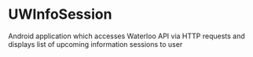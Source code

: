UWInfoSession
=============

Android application which accesses Waterloo API via HTTP requests and displays list of upcoming 
information sessions to user 

